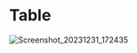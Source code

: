 # Table

![Screenshot_20231231_172435](https://github.com/Edveika/Udemy-HTML-CSS/assets/113787144/92c4f385-7cda-42d8-8241-2d7450e59038)
